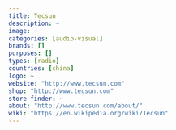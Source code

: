 ```yaml
---
title: Tecsun
description: ~
image: ~
categories: [audio-visual]
brands: []
purposes: []
types: [radio]
countries: [china]
logo: ~
website: "http://www.tecsun.com"
shop: "http://www.tecsun.com"
store-finder: ~
about: "http://www.tecsun.com/about/"
wiki: "https://en.wikipedia.org/wiki/Tecsun"
---
```

